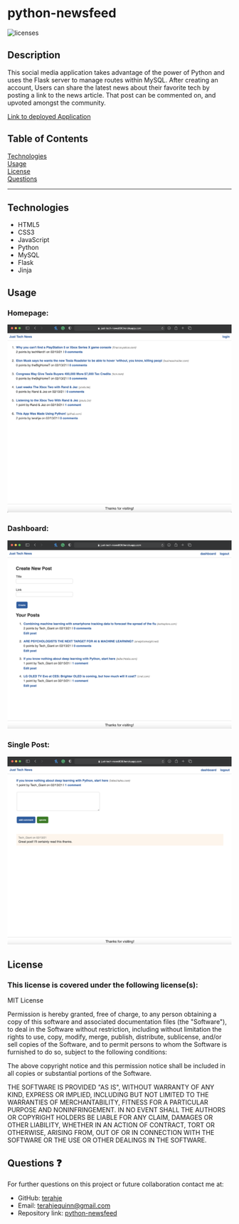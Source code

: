 # python-newsfeed

![licenses](https://img.shields.io/badge/License-MIT_License-blue.svg)

## Description

This social media application takes advantage of the power of Python and uses the Flask server to manage routes within MySQL. After creating an account, Users can share the latest news about their favorite tech by posting a link to the news article. That post can be commented on, and upvoted amongst the community.

[Link to deployed Application](https://just-tech-news800.herokuapp.com)

## Table of Contents

[Technologies](#technologies)<br>
[Usage](#usage)<br>
[License](#license)<br>
[Questions](#questions)<br>

---

## Technologies

- HTML5
- CSS3
- JavaScript
- Python
- MySQL
- Flask
- Jinja

## Usage

### Homepage:

![](/assets/images/screenshot1.jpg)

### Dashboard:

![](/assets/images/screenshot2.jpg)

### Single Post:

![](/assets/images/screenshot3.jpg)

## License

### This license is covered under the following license(s):

MIT License

Permission is hereby granted, free of charge, to any person obtaining a copy
of this software and associated documentation files (the "Software"), to deal
in the Software without restriction, including without limitation the rights
to use, copy, modify, merge, publish, distribute, sublicense, and/or sell
copies of the Software, and to permit persons to whom the Software is
furnished to do so, subject to the following conditions:

The above copyright notice and this permission notice shall be included in all
copies or substantial portions of the Software.

THE SOFTWARE IS PROVIDED "AS IS", WITHOUT WARRANTY OF ANY KIND, EXPRESS OR
IMPLIED, INCLUDING BUT NOT LIMITED TO THE WARRANTIES OF MERCHANTABILITY,
FITNESS FOR A PARTICULAR PURPOSE AND NONINFRINGEMENT. IN NO EVENT SHALL THE
AUTHORS OR COPYRIGHT HOLDERS BE LIABLE FOR ANY CLAIM, DAMAGES OR OTHER
LIABILITY, WHETHER IN AN ACTION OF CONTRACT, TORT OR OTHERWISE, ARISING FROM,
OUT OF OR IN CONNECTION WITH THE SOFTWARE OR THE USE OR OTHER DEALINGS IN THE
SOFTWARE.

## Questions :question:

For further questions on this project or future collaboration contact me at:<br>

- GitHub: [terahje](https://github.com/terahje)
- Email: terahjequinn@gmail.com
- Repository link: [python-newsfeed](https://github.com/terahje/python-newsfeed)

